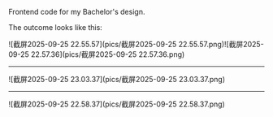 Frontend code for my Bachelor's design.

The outcome looks like this:

![截屏2025-09-25 22.55.57](pics/截屏2025-09-25 22.55.57.png)![截屏2025-09-25 22.57.36](pics/截屏2025-09-25 22.57.36.png)

---

![截屏2025-09-25 23.03.37](pics/截屏2025-09-25 23.03.37.png)

---

![截屏2025-09-25 22.58.37](pics/截屏2025-09-25 22.58.37.png)




